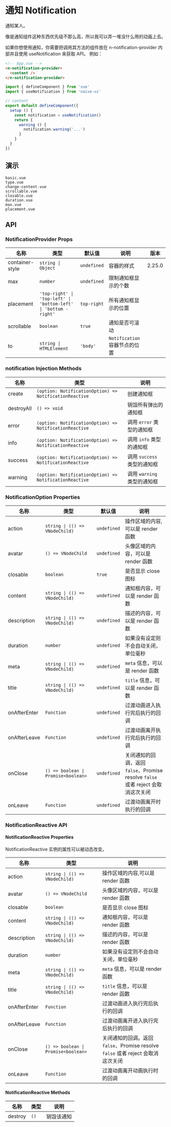 # 通知 Notification

通知某人。

像是通知组件这种东西优先级不那么高，所以我可以弄一堆没什么用的动画上去。

<n-space vertical size="large">
<n-alert title="使用前提" type.vue="warning">
  如果你想使用通知，你需要把调用其方法的组件放在 <n-text code>n-notification-provider</n-text> 内部并且使用 <n-text code>useNotification</n-text> 来获取 API。
</n-alert>
例如：

```html
<!-- App.vue -->
<n-notification-provider>
  <content />
</n-notification-provider>
```

```js
import { defineComponent } from 'vue'
import { useNotification } from 'naive-ui'

// content
export default defineComponent({
  setup () {
    const notification = useNotification()
    return {
      warning () {
        notification.warning('...')
      }
    }
  }
})
```

</n-space>

## 演示

```demo
basic.vue
type.vue
change-content.vue
scrollable.vue
closable.vue
duration.vue
max.vue
placement.vue
```

## API

### NotificationProvider Props

| 名称 | 类型 | 默认值 | 说明 | 版本 |
| --- | --- | --- | --- | --- |
| container-style | `string \| Object` | `undefined` | 容器的样式 | 2.25.0 |
| max | `number` | `undefined` | 限制通知框显示的个数 |  |
| placement | `'top-right' \| 'top-left' \| 'bottom-left' \| 'bottom -right'` | `top-right` | 所有通知框显示的位置 |  |
| scrollable | `boolean` | `true` | 通知是否可滚动 |  |
| to | `string \| HTMLElement` | `'body'` | `Notification` 容器节点的位置 |  |

### notification Injection Methods

| 名称 | 类型 | 说明 |
| --- | --- | --- |
| create | `(option: NotificationOption) => NotificationReactive` | 创建通知框 |
| destroyAll | `() => void` | 销毁所有弹出的通知框 |
| error | `(option: NotificationOption) => NotificationReactive` | 调用 `error` 类型的通知框 |
| info | `(option: NotificationOption) => NotificationReactive` | 调用 `info` 类型的通知框 |
| success | `(option: NotificationOption) => NotificationReactive` | 调用 `success` 类型的通知框 |
| warning | `(option: NotificationOption) => NotificationReactive` | 调用 `warning` 类型的通知框 |

### NotificationOption Properties

| 名称 | 类型 | 默认值 | 说明 |
| --- | --- | --- | --- |
| action | `string \| (() => VNodeChild)` | `undefined` | 操作区域的内容,可以是 render 函数 |
| avatar | `() => VNodeChild` | `undefined` | 头像区域的内容，可以是 render 函数 |
| closable | `boolean` | `true` | 是否显示 close 图标 |
| content | `string \| (() => VNodeChild)` | `undefined` | 通知框内容，可以是 render 函数 |
| description | `string \| (() => VNodeChild)` | `undefined` | 描述的内容，可以是 render 函数 |
| duration | `number` | `undefined` | 如果没有设定则不会自动关闭，单位毫秒 |
| meta | `string \| (() => VNodeChild)` | `undefined` | `meta` 信息，可以是 render 函数 |
| title | `string \| (() => VNodeChild)` | `undefined` | `title` 信息，可以是 render 函数 |
| onAfterEnter | `Function` | `undefined` | 过渡动画进入执行完后执行的回调 |
| onAfterLeave | `Function` | `undefined` | 过渡动画离开执行完后执行的回调 |
| onClose | `() => boolean \| Promise<boolean>` | `undefined` | 关闭通知的回调，返回 `false`、Promise resolve `false` 或者 reject 会取消这次关闭 |
| onLeave | `Function` | `undefined` | 过渡动画离开时执行的回调 |

### NotificationReactive API

#### NotificationReactive Properties

NotificationReactive 实例的属性可以被动态改变。

| 名称 | 类型 | 说明 |
| --- | --- | --- |
| action | `string \| (() => VNodeChild)` | 操作区域的内容,可以是 render 函数 |
| avatar | `() => VNodeChild` | 头像区域的内容，可以是 render 函数 |
| closable | `boolean` | 是否显示 close 图标 |
| content | `string \| (() => VNodeChild)` | 通知框内容，可以是 render 函数 |
| description | `string \| (() => VNodeChild)` | 描述的内容，可以是 render 函数 |
| duration | `number` | 如果没有设定则不会自动关闭，单位毫秒 |
| meta | `string \| (() => VNodeChild)` | `meta` 信息，可以是 render 函数 |
| title | `string \| (() => VNodeChild)` | `title` 信息，可以是 render 函数 |
| onAfterEnter | `Function` | 过渡动画进入执行完后执行的回调 |
| onAfterLeave | `Function` | 过渡动画离开进入执行完后执行的回调 |
| onClose | `() => boolean \| Promise<boolean>` | 关闭通知的回调。返回 `false`、Promise resolve `false` 或者 reject 会取消这次关闭 |
| onLeave | `Function` | 过渡动画离开动画执行时的回调 |

#### NotificationReactive Methods

| 名称    | 类型 | 说明       |
| ------- | ---- | ---------- |
| destroy | `()` | 销毁该通知 |
